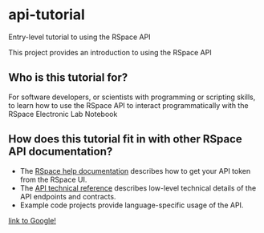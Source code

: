 # api-tutorial
Entry-level tutorial to using the RSpace API 

This project provides an introduction to using the RSpace API

## Who is this tutorial for?

For software developers, or scientists with programming or scripting skills, to learn how to use the
RSpace API to interact programmatically with the RSpace Electronic Lab Notebook

## How does this tutorial fit in with other RSpace API documentation?

* The [RSpace help documentation](http://www.researchspace.com/help-and-support-resources/rspace-api-introduction/) describes how to get your API token from the RSpace UI.
* The [API technical reference](https://community.researchspace.com/public/apiDocs) describes low-level technical details of the API endpoints
  and contracts.
* Example code projects provide language-specific usage of the API. 


[link to Google!](http://google.com)